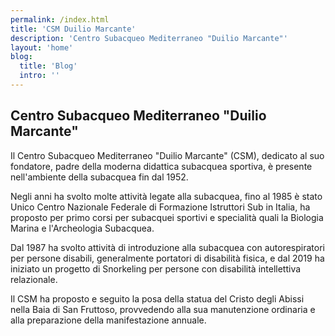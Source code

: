 ```yaml
---
permalink: /index.html
title: 'CSM Duilio Marcante'
description: 'Centro Subacqueo Mediterraneo "Duilio Marcante"'
layout: 'home'
blog:
  title: 'Blog'
  intro: ''
---
```


## Centro Subacqueo Mediterraneo "Duilio Marcante"

Il Centro Subacqueo Mediterraneo "Duilio Marcante" (CSM), dedicato al suo fondatore, padre della moderna didattica subacquea sportiva, è presente nell'ambiente della subacquea fin dal 1952.

Negli anni ha svolto molte attività legate alla subacquea, fino al 1985 è stato Unico Centro Nazionale Federale di Formazione Istruttori Sub in Italia, ha proposto per primo corsi per subacquei sportivi e specialità quali la Biologia Marina e l'Archeologia Subacquea.

Dal 1987 ha svolto attività di introduzione alla subacquea con autorespiratori per persone disabili, generalmente portatori di disabilità fisica, e dal 2019 ha iniziato un progetto di Snorkeling per persone con disabilità intellettiva relazionale.

Il CSM ha proposto e seguito la posa della statua del Cristo degli Abissi nella Baia di San Fruttoso, provvedendo alla sua manutenzione ordinaria e alla preparazione della manifestazione annuale.

